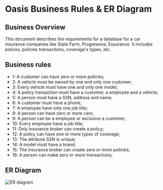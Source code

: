 Oasis Business Rules & ER Diagram
==============

Business Overview
----------------------

This document describes the requirements for a database for a car insurance companies like State Farm, Progressive, Essurance. It includes polices, policies transactions, coverage's types, etc.

Business rules
-----------------

- 1:  A customer can have zero or more policies;
- 2:  A vehicle must be owned by one and only one customer;
- 3:  Every vehicle must have one and only one model;
- 4:  A policy transaction must have a customer, a employee and a vehicle;
- 5:  A person must have a SSN, address and name;
- 6:  A customer must have a phone;
- 7:  A employee have only one job title;
- 8:  A person can have zero or more cars;
- 9:  A person can be a employee or exclusive a customer;
- 10: Every employee have a job title;
- 11: Only insurance broker can create a policy;
- 12: A policy can have one or more types of coverage;
- 13: The attribute SSN is unique;
- 14:  A model must have a brand;
- 15: The insurance broker can create zero or more policies;
- 16: A person can make zero or more transactions;



ER Diagram
--------------

![ER diagram](http://s24.postimg.org/ndn9yf79h/ermodel_2.jpg)
